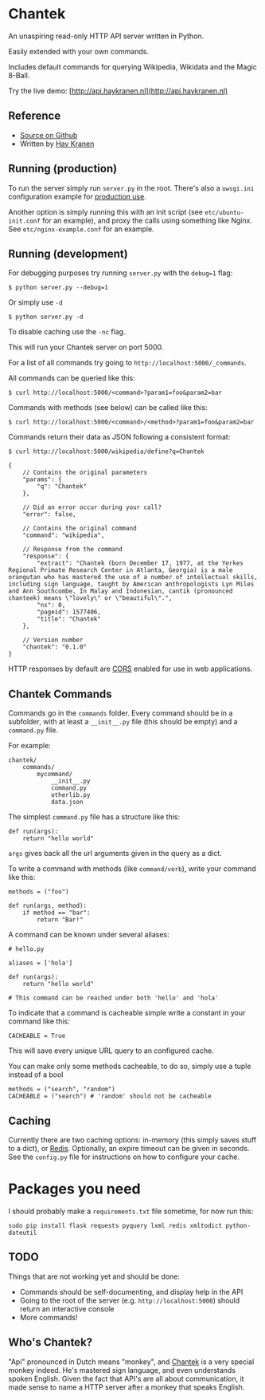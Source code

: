 Chantek
=======
An unaspiring read-only HTTP API server written in Python.

Easily extended with your own commands.

Includes default commands for querying Wikipedia, Wikidata and the Magic 8-Ball.

Try the live demo: [http://api.haykranen.nl](http://api.haykranen.nl)

## Reference
* [Source on Github](http://github.com/hay/chantek)
* Written by [Hay Kranen](http://github.com/hay)

## Running (production)
To run the server simply run `server.py` in the root. There's also a `uwsgi.ini` configuration example for [production use](http://www.haykranen.nl/2014/11/15/running-a-python-flask-app-with-nginx-using-uwsgi/).

Another option is simply running this with an init script (see `etc/ubuntu-init.conf` for an example), and proxy the calls using something like Nginx. See `etc/nginx-example.conf` for an example.

## Running (development)

For debugging purposes try running `server.py` with the `debug=1` flag:

    $ python server.py --debug=1

Or simply use `-d`

    $ python server.py -d

To disable caching use the `-nc` flag.

This will run your Chantek server on port 5000.

For a list of all commands try going to `http://localhost:5000/_commands`.

All commands can be queried like this:

    $ curl http://localhost:5000/<command>?param1=foo&param2=bar

Commands with methods (see below) can be called like this:

    $ curl http://localhost:5000/<command>/<method>?param1=foo&param2=bar

Commands return their data as JSON following a consistent format:

    $ curl http://localhost:5000/wikipedia/define?q=Chantek

    {
        // Contains the original parameters
        "params": {
            "q": "Chantek"
        },

        // Did an error occur during your call?
        "error": false,

        // Contains the original command
        "command": "wikipedia",

        // Response from the command
        "response": {
            "extract": "Chantek (born December 17, 1977, at the Yerkes Regional Primate Research Center in Atlanta, Georgia) is a male orangutan who has mastered the use of a number of intellectual skills, including sign language, taught by American anthropologists Lyn Miles and Ann Southcombe. In Malay and Indonesian, cantik (pronounced chanteek) means \"lovely\" or \"beautiful\".",
            "ns": 0,
            "pageid": 1577406,
            "title": "Chantek"
        },

        // Version number
        "chantek": "0.1.0"
    }

HTTP responses by default are [CORS](http://enable-cors.org/) enabled for use in web applications.

## Chantek Commands
Commands go in the `commands` folder. Every command should be in a subfolder, with at least a `__init__.py` file (this should be empty) and a `command.py` file.

For example:

    chantek/
        commands/
            mycommand/
                __init__.py
                command.py
                otherlib.py
                data.json

The simplest `command.py` file has a structure like this:

    def run(args):
        return "hello world"

`args` gives back all the url arguments given in the query as a dict.

To write a command with methods (like `command/verb`), write your command like this:

    methods = ("foo")

    def run(args, method):
        if method == "bar":
            return "Bar!"

A command can be known under several aliases:

    # hello.py

    aliases = ['hola']

    def run(args):
        return "hello world"

    # This command can be reached under both 'hello' and 'hola'

To indicate that a command is cacheable simple write a constant in your command like this:

    CACHEABLE = True

This will save every unique URL query to an configured cache.

You can make only some methods cacheable, to do so, simply use a tuple instead of a bool

    methods = ("search", "random")
    CACHEABLE = ("search") # 'random' should not be cacheable

## Caching
Currently there are two caching options: in-memory (this simply saves stuff to a dict), or [Redis](http://redis.io). Optionally, an expire timeout can be given in seconds. See the `config.py` file for instructions on how to configure your cache.

# Packages you need
I should probably make a `requirements.txt` file sometime, for now run this:

    sudo pip install flask requests pyquery lxml redis xmltodict python-dateutil

## TODO
Things that are not working yet and should be done:
* Commands should be self-documenting, and display help in the API
* Going to the root of the server (e.g. `http://localhost:5000`) should return an interactive console
* More commands!

## Who's Chantek?
"Api" pronounced in Dutch means "monkey", and [Chantek](https://en.wikipedia.org/wiki/Chantek) is a very special monkey indeed. He's mastered sign language, and even understands spoken English. Given the fact that API's are all about communication, it made sense to name a HTTP server after a monkey that speaks English.